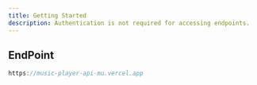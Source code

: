 ```yaml
---
title: Getting Started
description: Authentication is not required for accessing endpoints.
---
```


## EndPoint

```javascript
https://music-player-api-mu.vercel.app
```

